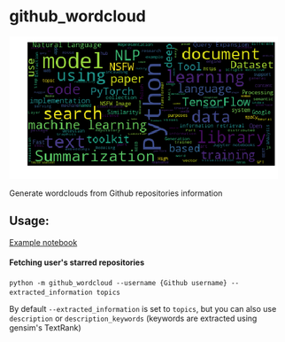 # github_wordcloud

![](assets/wordcloud.png)

Generate wordclouds from Github repositories information

## Usage:

[Example notebook](https://colab.research.google.com/drive/1rO5nUX9VIKOrabL-_IAHwgeS37P2fbRe)

#### Fetching user's starred repositories

`python -m github_wordcloud --username {Github username} --extracted_information topics`

By default `--extracted_information` is set to `topics`, but you can also use `description` or `description_keywords` (keywords are extracted using gensim's TextRank)